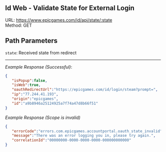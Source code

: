## Id Web - Validate State for External Login

URL: https://www.epicgames.com/id/api/state/:state \
Method: GET 


## Path Parameters

`state`: Received state from redirect

---

_Example Response (Successful)_:

```json
{
   "isPopup":false,
   "isWeb":true,
   "oauthRedirectUrl":"https://epicgames.com/id/login/steam?prompt=",
   "ip":"77.244.41.193",
   "origin":"epicgames",
   "id":"a9b8946a25124925a7f74a47d8b66f51"
}
```

_Example Response (Scope is invalid)_

```json
{
   "errorCode":"errors.com.epicgames.accountportal.oauth_state_invalid",
   "message":"There was an error logging you in, please try again.",
   "correlationId":"00000000-0000-0000-0000-000000000000"
}
```
